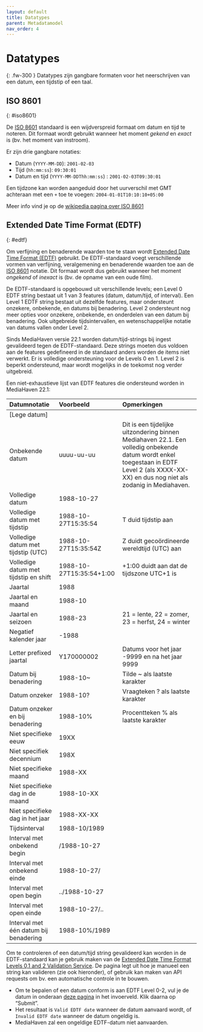 ```yaml
---
layout: default
title: Datatypes
parent: Metadatamodel
nav_order: 4
---
```


# Datatypes

{: .fw-300 }
Datatypes zijn gangbare formaten voor het neerschrijven van een datum, een tijdstip of een taal.

## ISO 8601
{: #iso8601}

De [ISO 8601](http://www.iso.org/iso/home/store/catalogue_tc/catalogue_detail.htm?csnumber=40874) standaard is een wijdverspreid formaat om datum en tijd te noteren.
Dit formaat wordt gebruikt wanneer het moment _gekend_ en _exact_ is (bv. het moment van instroom).

Er zijn drie gangbare notaties:
- Datum (`YYYY-MM-DD`): `2001-02-03`
- Tijd (`hh:mm:ss`): `09:30:01`
- Datum en tijd (`YYYY-MM-DDThh:mm:ss`) : `2001-02-03T09:30:01`

Een tijdzone kan worden aangeduid door het uurverschil met GMT achteraan met een `+` toe te voegen: `2004-01-01T10:10:10+05:00`

Meer info vind je op de [wikipedia pagina over ISO 8601](https://nl.wikipedia.org/wiki/ISO_8601)
## Extended Date Time Format (EDTF)
{: #edtf}

Om verfijning en benaderende waarden toe te staan wordt [Extended Date Time Format (EDTF)](https://www.loc.gov/standards/datetime/) gebruikt.
De EDTF-standaard voegt verschillende vormen van verfijning, veralgemening en benaderende waarden toe aan de [ISO 8601](#iso8601) notatie.
Dit formaat wordt dus gebruikt wanneer het moment _ongekend_ of _inexact_ is (bv. de opname van een oude film).

De EDTF-standaard is opgebouwd uit verschillende levels; een Level 0 EDTF string bestaat uit 1 van 3 features (datum, datum/tijd, of interval).
Een Level 1 EDTF string bestaat uit dezelfde features, maar ondersteunt onzekere, onbekende, en datums bij benadering.
Level 2 ondersteunt nog meer opties voor onzekere, onbekende, en onderdelen van een datum bij benadering.
Ook uitgebreide tijdsintervallen, en wetenschappelijke notatie van datums vallen onder Level 2.

Sinds MediaHaven versie 22.1 worden datum/tijd-strings bij ingest gevalideerd tegen de EDTF-standaard.
Deze strings moeten dus voldoen aan de features gedefineerd in de standaard anders worden de items niet verwerkt.
Er is volledige ondersteuning voor de Levels 0 en 1.
Level 2 is beperkt ondersteund, maar wordt mogelijks in de toekomst nog verder uitgebreid.

Een niet-exhaustieve lijst van EDTF features die ondersteund worden in MediaHaven 22.1:

|Datumnotatie|Voorbeeld|Opmerkingen|
|:----|:----|:----|
|[Lege datum]| | |
|Onbekende datum|uuuu-uu-uu|Dit is een tijdelijke uitzondering binnen Mediahaven 22.1. Een volledig onbekende datum wordt enkel toegestaan in EDTF Level 2 (als XXXX-XX-XX) en dus nog niet als zodanig in Mediahaven.|
|Volledige datum|1988-10-27| |
|Volledige datum met tijdstip|1988-10-27T15:35:54|T duid tijdstip aan|
|Volledige datum met tijdstip (UTC)|1988-10-27T15:35:54Z|Z duidt gecoördineerde wereldtijd (UTC) aan|
|Volledige datum met tijdstip en shift|1988-10-27T15:35:54+1:00|+1:00 duidt aan dat de tijdszone UTC+1 is|
|Jaartal|1988| |
|Jaartal en maand|1988-10| |
|Jaartal en seizoen|1988-23|21 = lente, 22 = zomer, 23 = herfst, 24 = winter|
|Negatief kalender jaar|-1988| |
|Letter prefixed jaartal|Y170000002|Datums voor het jaar -9999 en na het jaar 9999|
|Datum bij benadering|1988-10~|Tilde ~ als laatste karakter|
|Datum onzeker|1988-10?|Vraagteken ? als laatste karakter|
|Datum onzeker en bij benadering|1988-10%|Procentteken % als laatste karakter|
|Niet specifieke eeuw|19XX| |
|Niet specifiek decennium|198X| |
|Niet specifieke maand|1988-XX| |
|Niet specifieke dag in de maand|1988-10-XX| |
|Niet specifieke dag in het jaar|1988-XX-XX| |
|Tijdsinterval|1988-10/1989| |
|Interval met onbekend begin|/1988-10-27| |
|Interval met onbekend einde|1988-10-27/| |
|Interval met open begin|../1988-10-27| |
|Interval met open einde|1988-10-27/..| |
|Interval met één datum bij benadering|1988-10%/1989| |

Om te controleren of een datum/tijd string gevalideerd kan worden in de EDTF-standaard kan je gebruik maken van de [Extended Date Time Format Levels 0,1 and 2 Validation Service](https://digital2.library.unt.edu/edtf/).
De pagina legt uit hoe je manueel een string kan valideren (zie ook hieronder), of gebruik kan maken van API requests om bv. een automatische controle in te bouwen.

- Om te bepalen of een datum conform is aan EDTF Level 0-2, vul je de datum in onderaan [deze pagina](https://digital2.library.unt.edu/edtf/) in het invoerveld. Klik daarna op “Submit”.
- Het resultaat is `Valid EDTF date` wanneer de datum aanvaard wordt, of `Invalid EDTF date` wanneer de datum ongeldig is.
- MediaHaven zal een ongeldige EDTF-datum niet aanvaarden.
